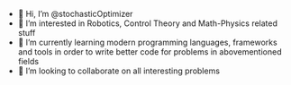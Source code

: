 - 👋 Hi, I’m @stochasticOptimizer
- 👀 I’m interested in Robotics, Control Theory and Math-Physics related stuff
- 🌱 I’m currently learning modern programming languages, frameworks and tools in order to write better code for problems in abovementioned fields
- 💞️ I’m looking to collaborate on all interesting problems
